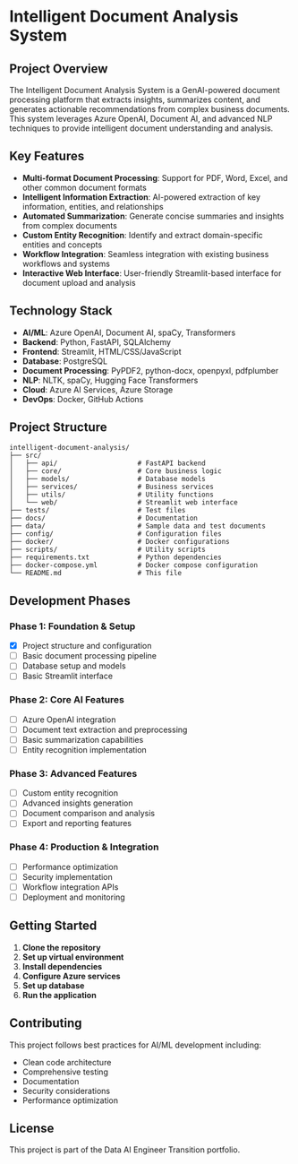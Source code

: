 # Intelligent Document Analysis System

## Project Overview

The Intelligent Document Analysis System is a GenAI-powered document processing platform that extracts insights, summarizes content, and generates actionable recommendations from complex business documents. This system leverages Azure OpenAI, Document AI, and advanced NLP techniques to provide intelligent document understanding and analysis.

## Key Features

- **Multi-format Document Processing**: Support for PDF, Word, Excel, and other common document formats
- **Intelligent Information Extraction**: AI-powered extraction of key information, entities, and relationships
- **Automated Summarization**: Generate concise summaries and insights from complex documents
- **Custom Entity Recognition**: Identify and extract domain-specific entities and concepts
- **Workflow Integration**: Seamless integration with existing business workflows and systems
- **Interactive Web Interface**: User-friendly Streamlit-based interface for document upload and analysis

## Technology Stack

- **AI/ML**: Azure OpenAI, Document AI, spaCy, Transformers
- **Backend**: Python, FastAPI, SQLAlchemy
- **Frontend**: Streamlit, HTML/CSS/JavaScript
- **Database**: PostgreSQL
- **Document Processing**: PyPDF2, python-docx, openpyxl, pdfplumber
- **NLP**: NLTK, spaCy, Hugging Face Transformers
- **Cloud**: Azure AI Services, Azure Storage
- **DevOps**: Docker, GitHub Actions

## Project Structure

```
intelligent-document-analysis/
├── src/
│   ├── api/                    # FastAPI backend
│   ├── core/                   # Core business logic
│   ├── models/                 # Database models
│   ├── services/               # Business services
│   ├── utils/                  # Utility functions
│   └── web/                    # Streamlit web interface
├── tests/                      # Test files
├── docs/                       # Documentation
├── data/                       # Sample data and test documents
├── config/                     # Configuration files
├── docker/                     # Docker configurations
├── scripts/                    # Utility scripts
├── requirements.txt            # Python dependencies
├── docker-compose.yml          # Docker compose configuration
└── README.md                   # This file
```

## Development Phases

### Phase 1: Foundation & Setup
- [x] Project structure and configuration
- [ ] Basic document processing pipeline
- [ ] Database setup and models
- [ ] Basic Streamlit interface

### Phase 2: Core AI Features
- [ ] Azure OpenAI integration
- [ ] Document text extraction and preprocessing
- [ ] Basic summarization capabilities
- [ ] Entity recognition implementation

### Phase 3: Advanced Features
- [ ] Custom entity recognition
- [ ] Advanced insights generation
- [ ] Document comparison and analysis
- [ ] Export and reporting features

### Phase 4: Production & Integration
- [ ] Performance optimization
- [ ] Security implementation
- [ ] Workflow integration APIs
- [ ] Deployment and monitoring

## Getting Started

1. **Clone the repository**
2. **Set up virtual environment**
3. **Install dependencies**
4. **Configure Azure services**
5. **Set up database**
6. **Run the application**

## Contributing

This project follows best practices for AI/ML development including:
- Clean code architecture
- Comprehensive testing
- Documentation
- Security considerations
- Performance optimization

## License

This project is part of the Data AI Engineer Transition portfolio.
